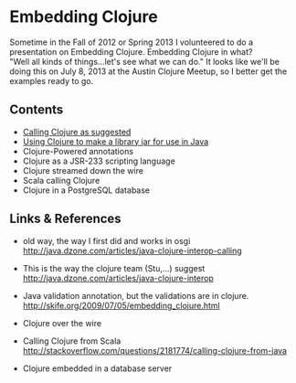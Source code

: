 Embedding Clojure
==================

Sometime in the Fall of 2012 or Spring 2013 I volunteered to do a presentation on Embedding Clojure.
Embedding Clojure in what?  
"Well all kinds of things...let's see what we can do."
It looks like we'll be doing this on July 8, 2013 at the Austin Clojure Meetup,
so I better get the examples ready to go.

Contents
------------
* [Calling Clojure as suggested](./javaclojureeasy)
* [Using Clojure to make a library jar for use in Java](./clojurejarforusebyjava)
* Clojure-Powered annotations
* Clojure as a JSR-233 scripting language
* Clojure streamed down the wire
* Scala calling Clojure
* Clojure in a PostgreSQL database

Links & References
-------------------
* old way, the way I first did and works in osgi  
  http://java.dzone.com/articles/java-clojure-interop-calling

* This is the way the clojure team (Stu,...) suggest
  http://java.dzone.com/articles/java-clojure-interop
  
* Java validation annotation, but the validations are in clojure.
  http://skife.org/2009/07/05/embedding_clojure.html

* Clojure over the wire

* Calling Clojure from Scala
  http://stackoverflow.com/questions/2181774/calling-clojure-from-java
  
* Clojure embedded in a database server

